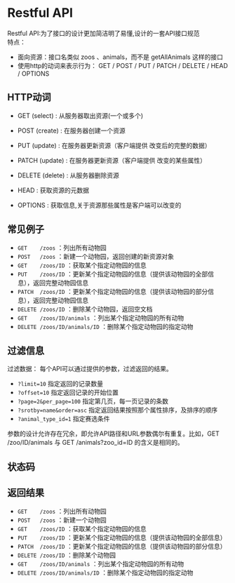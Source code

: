 # Restful API 
Restful API:为了接口的设计更加简洁明了易懂,设计的一套API接口规范  
特点： 
- 面向资源：接口名类似 zoos 、animals，而不是 getAllAnimals 这样的接口
- 使用http的动词来表示行为： GET / POST / PUT / PATCH / DELETE / HEAD / OPTIONS

## HTTP动词
- GET      (select)   : 从服务器取出资源(一个或多个)
- POST     (create)   : 在服务器创建一个资源
- PUT      (update)   : 在服务器更新资源（客户端提供 改变后的完整的数据）
- PATCH    (update)   : 在服务器更新资源（客户端提供 改变的某些属性）
- DELETE   (delete)   : 从服务器删除资源  

- HEAD    : 获取资源的元数据
- OPTIONS : 获取信息,关于资源那些属性是客户端可以改变的
## 常见例子
- `GET    /zoos`       ：列出所有动物园
- `POST   /zoos`       ：新建一个动物园，返回创建的新资源对象
- `GET    /zoos/ID`    ：获取某个指定动物园的信息
- `PUT    /zoos/ID`    ：更新某个指定动物园的信息（提供该动物园的全部信息），返回完整动物园信息
- `PATCH  /zoos/ID`    ：更新某个指定动物园的信息（提供该动物园的部分信息），返回完整动物园信息
- `DELETE /zoos/ID`    ：删除某个动物园，返回空文档
- `GET    /zoos/ID/animals`    ：列出某个指定动物园的所有动物
- `DELETE /zoos/ID/animals/ID` ：删除某个指定动物园的指定动物
## 过滤信息
过滤数据： 每个API可以通过提供的参数，过滤返回的结果。
- `?limit=10` 指定返回的记录数量
- `?offset=10`  指定返回记录的开始位置
- `?page=2&per_page=100` 指定第几页，每一页记录的条数
- `?srotby=name&order=asc` 指定返回结果按照那个属性排序，及排序的顺序 
- `?animal_type_id=1` 指定赛选条件  

参数的设计允许存在冗余，即允许API路径和URL参数偶尔有重复。比如，GET /zoo/ID/animals 与 GET /animals?zoo_id=ID 的含义是相同的。

## 状态码

## 返回结果
- `GET    /zoos`       ：列出所有动物园
- `POST   /zoos`       ：新建一个动物园
- `GET    /zoos/ID`    ：获取某个指定动物园的信息
- `PUT    /zoos/ID`    ：更新某个指定动物园的信息（提供该动物园的全部信息）
- `PATCH  /zoos/ID`    ：更新某个指定动物园的信息（提供该动物园的部分信息）
- `DELETE /zoos/ID`    ：删除某个动物园
- `GET    /zoos/ID/animals`    ：列出某个指定动物园的所有动物
- `DELETE /zoos/ID/animals/ID` ：删除某个指定动物园的指定动物